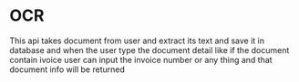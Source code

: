 # OCR
This api takes document from user and extract its text and save it in database and when the user type the document detail like if the document contain ivoice user can input the invoice number or any thing and that document info will be returned 
